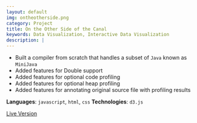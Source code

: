 ```yaml
---
layout: default
img: ontheotherside.png
category: Project
title: On the Other Side of the Canal
keywords: Data Visualization, Interactive Data Visualization
description: |
---
```


* Built a compiler from scratch that handles a subset of `Java` known as `MiniJava`
* Added features for Double support
* Added features for optional code profiling
* Added features for optional heap profiling
* Added features for annotating original source file with profiling results

**Languages**: `javascript`, `html`, `css`
**Technologies**: `d3.js`

[Live Version](https://cse442-17s.github.io/On-the-Other-Side-of-the-Canal/final/)